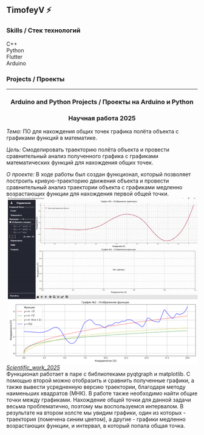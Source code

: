 ## TimofeyV :zap:
### Skills / Стек технологий 
C++ <br />
Python <br />
Flutter <br />
Arduino <br />
### Projects / Проекты
---
#### <h3 align="center">Arduino and Python Projects / Проекты на Arduino и Python</h3> <h3 align="center">Научная работа 2025</h3>
_Тема:_ ПО для нахождения общих точек графика полёта объекта с графиками функций в математике.

_Цель:_ Смоделировать траекторию полёта объекта и провести сравнительный анализ полученного графика с графиками математических функций для нахождения общих точек.

_О проекте:_ В ходе работы был создан функционал, который позволяет построить кривую-траекторию движения объекта и провести сравнительный анализ траектории объекта с графиками медленно возрастающих функции для нахождения первой общей точки.
<img src="https://github.com/TimofeyVeprev/gifs_and_pictures/blob/main/scientific_work_25/anim.gif?raw=true" align="right" width=500>

<img src="https://github.com/TimofeyVeprev/gifs_and_pictures/blob/main/scientific_work_25/all-img.png?raw=true" align="right" width=500>

_[Scientific_work_2025](https://github.com/TimofeyVeprev/Scientific_work_2025)_<br />
Функционал работает в паре с библиотеками pyqtgraph и matplotlib. С помощью второй можно отобразить и сравнить полученные графики, а также вывести усредненную версию траектории, благодаря методу наименьших квадратов (МНК). В работе также необходимо найти общие точки между графиками. Нахождение общей точки для данной задачи весьма проблематично, поэтому мы воспользуемся интервалом. В результате на втором холсте мы увидим графики, один из которых - траектория (помечена синим цветом), а другие - графики медленно возрастающих функции, и интервал, в который попала общая точка. 
<!--
**TimofeyVeprev/TimofeyVeprev** is a ✨ _special_ ✨ repository because its `README.md` (this file) appears on your GitHub profile.

Here are some ideas to get you started:

- 🔭 I’m currently working on ...
- 🌱 I’m currently learning ...
- 👯 I’m looking to collaborate on ...
- 🤔 I’m looking for help with ...
- 💬 Ask me about ...
- 📫 How to reach me: ...
- 😄 Pronouns: ...
- ⚡ Fun fact: ...
-->

